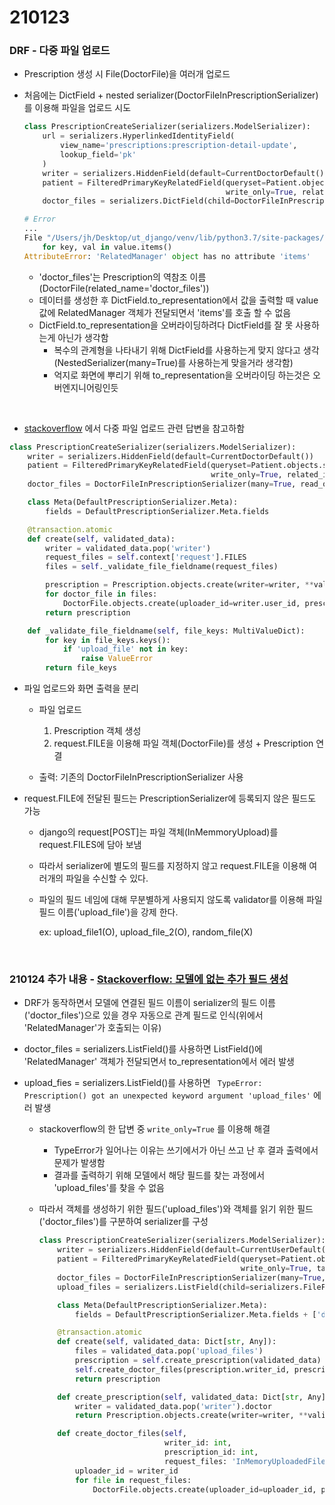 # 210123

### DRF - 다중 파일 업로드

-   Prescription 생성 시 File(DoctorFile)을 여러개 업로드

-   처음에는 DictField + nested serializer(DoctorFileInPrescriptionSerializer)를 이용해 파일을 업로드 시도

    ```python
    class PrescriptionCreateSerializer(serializers.ModelSerializer):
        url = serializers.HyperlinkedIdentityField(
            view_name='prescriptions:prescription-detail-update',
            lookup_field='pk'
        )
        writer = serializers.HiddenField(default=CurrentDoctorDefault())
        patient = FilteredPrimaryKeyRelatedField(queryset=Patient.objects.select_all(),
                                                 write_only=True, related_id='doctor_id')
        doctor_files = serializers.DictField(child=DoctorFileInPrescriptionSerializer(many=True))
    
    # Error
    ...
    File "/Users/jh/Desktop/ut_django/venv/lib/python3.7/site-packages/rest_framework/fields.py", line 1722, in to_representation
        for key, val in value.items()
    AttributeError: 'RelatedManager' object has no attribute 'items'
    ```

    -   'doctor_files'는 Prescription의 역참조 이름(DoctorFile(related_name='doctor_files'))
    -   데이터를 생성한 후 DictField.to_representation에서 값을 출력할 때 value값에 RelatedManager 객체가 전달되면서 'items'를 호출 할 수 없음
    -   DictField.to_representation을 오버라이딩하려다 DictField를 잘 못 사용하는게 아닌가 생각함
        -   복수의 관계형을 나타내기 위해 DictField를 사용하는게 맞지 않다고 생각(NestedSerializer(many=True)를  사용하는게 맞을거라 생각함)
        -   억지로 화면에 뿌리기 위해 to_representation을 오버라이딩 하는것은 오버엔지니어링인듯

<br>

-   [stackoverflow](https://stackoverflow.com/a/48762785) 에서 다중 파일 업로드 관련 답변을 참고하함

```python
class PrescriptionCreateSerializer(serializers.ModelSerializer):
    writer = serializers.HiddenField(default=CurrentDoctorDefault())
    patient = FilteredPrimaryKeyRelatedField(queryset=Patient.objects.select_all(),
                                             write_only=True, related_id='doctor_id')
    doctor_files = DoctorFileInPrescriptionSerializer(many=True, read_only=True)

    class Meta(DefaultPrescriptionSerializer.Meta):
        fields = DefaultPrescriptionSerializer.Meta.fields 

    @transaction.atomic
    def create(self, validated_data):
        writer = validated_data.pop('writer')
        request_files = self.context['request'].FILES
        files = self._validate_file_fieldname(request_files)

        prescription = Prescription.objects.create(writer=writer, **validated_data)
        for doctor_file in files:
            DoctorFile.objects.create(uploader_id=writer.user_id, prescription_id=prescription.id, file=doctor_file)
        return prescription

    def _validate_file_fieldname(self, file_keys: MultiValueDict):
        for key in file_keys.keys():
            if 'upload_file' not in key:
                raise ValueError
        return file_keys

```

-   파일 업로드와 화면 출력을 분리

    -   파일 업로드
        1.  Prescription 객체 생성
        2.  request.FILE을 이용해 파일 객체(DoctorFile)를 생성 + Prescription 연결

    -   출력: 기존의 DoctorFileInPrescriptionSerializer 사용 

-   request.FILE에 전달된 필드는 PrescriptionSerializer에 등록되지 않은 필드도 가능

    -   django의 request[POST]는 파일 객체(InMemmoryUpload)를 request.FILES에 담아 보냄

    -   따라서 serializer에 별도의 필드를 지정하지 않고 request.FILE을 이용해 여러개의 파일을 수신할 수 있다.

    -   파일의 필드 네임에 대해 무분별하게 사용되지 않도록 validator를 이용해 파일 필드 이름('upload_file')을 강제 한다.

        ex: upload_file1(O), upload_file_2(O), random_file(X)

<br>

### 210124 추가 내용 - [Stackoverflow: 모델에 없는 추가 필드 생성](https://stackoverflow.com/a/37718821)

-   DRF가 동작하면서 모델에 연결된 필드 이름이 serializer의 필드 이름('doctor_files')으로 있을 경우 자동으로 관계 필드로 인식(위에서 'RelatedManager'가 호출되는 이유)

-   doctor_files = serializers.ListField()를 사용하면 ListField()에 'RelatedManager' 객체가 전달되면서 to_representation에서 에러 발생

-   upload_fies = serializers.ListField()를 사용하면 ` TypeError: Prescription() got an unexpected keyword argument 'upload_files'` 에러 발생

    -   stackoverflow의 한 답변 중 `write_only=True` 를 이용해 해결
        -   TypeError가 일어나는 이유는 쓰기에서가 아닌 쓰고 난 후 결과 출력에서 문제가 발생함
        -   결과를 출력하기 위해 모델에서 해당 필드를 찾는 과정에서 'upload_files'를 찾을 수 없음

    -   따라서 객체를 생성하기 위한 필드('upload_files')와 객체를 읽기 위한 필드('doctor_files')를 구분하여 serializer를 구성

        ```python
        class PrescriptionCreateSerializer(serializers.ModelSerializer):
            writer = serializers.HiddenField(default=CurrentUserDefault())
            patient = FilteredPrimaryKeyRelatedField(queryset=Patient.objects.select_all(),
                                                     write_only=True, target_field='doctor_id')
            doctor_files = DoctorFileInPrescriptionSerializer(many=True, read_only=True)
            upload_files = serializers.ListField(child=serializers.FileField(), write_only=True)
        
            class Meta(DefaultPrescriptionSerializer.Meta):
                fields = DefaultPrescriptionSerializer.Meta.fields + ['doctor_files', 'start_date', 'end_date', 'status', 'checked', 'url', 'upload_files']
        
            @transaction.atomic
            def create(self, validated_data: Dict[str, Any]):
                files = validated_data.pop('upload_files')
                prescription = self.create_prescription(validated_data)
                self.create_doctor_files(prescription.writer_id, prescription.id, files)
                return prescription
        
            def create_prescription(self, validated_data: Dict[str, Any]) -> Prescription:
                writer = validated_data.pop('writer').doctor
                return Prescription.objects.create(writer=writer, **validated_data)
        
            def create_doctor_files(self,
                                    writer_id: int,
                                    prescription_id: int,
                                    request_files: 'InMemoryUploadedFile') -> NoReturn:
                uploader_id = writer_id
                for file in request_files:
                    DoctorFile.objects.create(uploader_id=uploader_id, prescription_id=prescription_id, file=file)
        
        ```

        